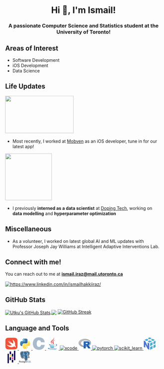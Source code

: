 <h1 align="center">Hi 👋, I'm Ismail!</h1>
<h3 align="center">A passionate Computer Science and Statistics student at the University of Toronto!</h3>

## Areas of Interest 
- Software Development
- iOS Development
- Data Science

## Life Updates

<code><img src="https://mobven.com/wp-content/uploads/2020/06/mobvenlogo.png" width="220" height="120"></code></br>
-  Most recently, I worked at [Mobven](https://mobven.com/) as an iOS developer, tune in for our latest app!

<code><img src="https://imgs.search.brave.com/4zhqk5DVrxZqUlDfxRZXEAFj4ma_voZz0TMc2cMa-1E/rs:fit:860:0:0:0/g:ce/aHR0cHM6Ly9pbWFn/ZXMuc2Vla2xvZ28u/Y29tL2xvZ28tcG5n/LzQ1LzMvZG9waW5n/LXRlY2hub2xvZ3kt/bG9nby1wbmdfc2Vl/a2xvZ28tNDUxODM5/LnBuZw" alt="" width="150" height="150"></code></br>
-  I previously **interned as a data scientist** at [Doping Tech](https://dopingtech.net/), working on **data modelling** and **hyperparameter optimization**

## Miscellaneous
- As a volunteer, I worked on latest global AI and ML updates with Professor Joseph Jay Williams at Intelligent Adaptive Interventions Lab.

## Connect with me!

You can reach out to me at **ismail.iraz@mail.utoronto.ca**

<p align="left">
<a href="https://linkedin.com/in/https://www.linkedin.com/in/ismailhakkiiraz/" target="blank"><img align="center" src="https://raw.githubusercontent.com/rahuldkjain/github-profile-readme-generator/master/src/images/icons/Social/linked-in-alt.svg" alt="https://www.linkedin.com/in/ismailhakkiiraz/" height="30" width="40" /></a>
</p>

## GitHub Stats

<a href="https://github.com/ihakkiraz/ihakkiraz"> <img align="center"
src="https://github-readme-stats.vercel.app/api?username=ihakkiraz&show_icons=true&line_height=27&count_private=true&title_color=ffffff&text_color=c9cacc&icon_color=2bbc8a&bg_color=1d1f21"
alt="Utku's GitHub Stats" /> </a> 
<a href="https://github.com/ihakkiraz/ihakkiraz"> <img align="center"
src="https://github-readme-stats.vercel.app/api/top-langs/?username=ihakkiraz&hide=html,javascript&title_color=ffffff&text_color=c9cacc&icon_color=2bbc8a&bg_color=1d1f21&langs_count=3"/></a>
<a href="https://git.io/streak-stats"><img src="https://streak-stats.demolab.com?user=ihakkiraz" alt="GitHub Streak" /></a>

## Language and Tools

<p align="left"> 
  <!-- Swift -->
  <a href="https://developer.apple.com/swift/" target="_blank" rel="noreferrer"> 
    <img src="https://raw.githubusercontent.com/devicons/devicon/master/icons/swift/swift-original.svg" alt="swift" width="40" height="40"/> 
  </a>
  <!-- Python -->
  <a href="https://www.python.org" target="_blank" rel="noreferrer"> 
    <img src="https://raw.githubusercontent.com/devicons/devicon/master/icons/python/python-original.svg" alt="python" width="40" height="40"/> 
  </a>
  <!-- C -->
  <a href="https://www.cprogramming.com/" target="_blank" rel="noreferrer"> 
    <img src="https://raw.githubusercontent.com/devicons/devicon/master/icons/c/c-original.svg" alt="c" width="40" height="40"/> 
  </a> 
  <!-- Java -->
  <a href="https://www.java.com" target="_blank" rel="noreferrer"> 
    <img src="https://raw.githubusercontent.com/devicons/devicon/master/icons/java/java-original.svg" alt="java" width="40" height="40"/> 
  </a>
  <!-- Xcode -->
  <a href="https://developer.apple.com/xcode/" target="_blank" rel="noreferrer"> 
    <img src="https://developer.apple.com/assets/elements/icons/xcode/xcode-128x128.png" alt="xcode" width="40" height="40"/> 
  </a>
  <!-- R -->
  <a href="https://www.r-project.org/" target="_blank" rel="noreferrer"> 
    <img src="https://raw.githubusercontent.com/devicons/devicon/master/icons/r/r-original.svg" alt="r" width="40" height="40"/> 
  </a>
  <!-- PyTorch -->
  <a href="https://pytorch.org/" target="_blank" rel="noreferrer"> 
    <img src="https://www.vectorlogo.zone/logos/pytorch/pytorch-icon.svg" alt="pytorch" width="40" height="40"/> 
  </a>
  <!-- Scikit-learn -->
  <a href="https://scikit-learn.org/" target="_blank" rel="noreferrer"> 
    <img src="https://upload.wikimedia.org/wikipedia/commons/0/05/Scikit_learn_logo_small.svg" alt="scikit_learn" width="40" height="40"/> 
  </a>
  <!-- NumPy -->
  <a href="https://numpy.org/" target="_blank" rel="noreferrer"> 
    <img src="https://raw.githubusercontent.com/devicons/devicon/master/icons/numpy/numpy-original.svg" alt="numpy" width="40" height="40"/> 
  </a>
  <!-- Pandas -->
  <a href="https://pandas.pydata.org/" target="_blank" rel="noreferrer"> 
    <img src="https://raw.githubusercontent.com/devicons/devicon/master/icons/pandas/pandas-original.svg" alt="pandas" width="40" height="40"/> 
  </a>
  <!-- PostgreSQL -->
  <a href="https://www.postgresql.org" target="_blank" rel="noreferrer"> 
    <img src="https://raw.githubusercontent.com/devicons/devicon/master/icons/postgresql/postgresql-original-wordmark.svg" alt="postgresql" width="40" height="40"/> 
  </a>
</p>


